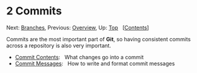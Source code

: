 # 2 Commits #

Next: [Branches](./branches.md),
 Previous: [Overview](./overview.md),
 Up: [Top](./index.md)
 &nbsp; \[[Contents](./index.md)\]

Commits are the most important part of **Git**, so having consistent commits
 across a repository is also very important.

* [Commit Contents](./commits/contents.md): &nbsp; What changes go into a commit
* [Commit Messages](./commits/messages.md): &nbsp; How to write and format commit
                                             messages
